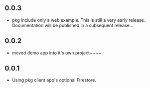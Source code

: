 ## 0.0.3

* pkg include only a web example. This is still a very early release. Documentation will be published in a subsequent release...

## 0.0.2

* moved demo app into it's own project~~~~

## 0.0.1

* Using pkg client app's optional Firestore.
